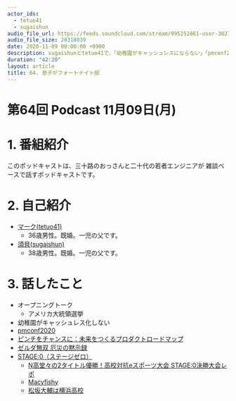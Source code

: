 ```yaml
---
actor_ids:
  - tetuo41
  - sugaishun
audio_file_url: https://feeds.soundcloud.com/stream/995251861-user-302747142-yarukinai-64-2020-11-09.mp3
audio_file_size: 20318039
date: 2020-11-09 00:00:00 +0900
description: sugaishunとtetuo41で、「幼稚園がキャッシュレスにならない」「pmconf2020」「ゼルダ無双」「STAGE:0」について話しました。
duration: "42:20"
layout: article
title: 64. 息子がフォートナイト部
---
```


# 第64回 Podcast 11月09日(月)

# 1. 番組紹介
  このポッドキャストは、三十路のおっさんと二十代の若者エンジニアが
  雑談ベースで話すポッドキャストです。

# 2. 自己紹介
- [マーク(tetuo41)](https://twitter.com/tetuo41)
  - 36歳男性。既婚。一児の父です。
- [須貝(sugaishun)](https://twitter.com/sugaishun)
  - 38歳男性。既婚。一児の父です。

# 3. 話したこと
- オープニングトーク
  - アメリカ大統領選挙
- 幼稚園がキャッシュレス化しない
- [pmconf2020](https://2020.pmconf.jp/)
- [ピンチをチャンスに：未来をつくるプロダクトロードマップ](https://speakerdeck.com/aki_i/pintiwotiyansuni-wei-lai-wotukurupurodakutorodomatupu-number-pmconf2020)
- [ゼルダ無双 厄災の黙示録](https://www.gamecity.ne.jp/zelda-yakusai/)
- [STAGE:0（ステージゼロ）](https://stage0.jp/)
  - [N高堂々の2タイトル優勝！高校対抗eスポーツ大会 STAGE:0決勝大会レポ](https://gamer2.jp/4239/)
  - [Macyfishy](https://www.youtube.com/channel/UCiFqXmTwHyqd6Of_H0YOh1w/videos)
  - [松坂大輔は横浜高校](https://ja.wikipedia.org/wiki/%E6%9D%BE%E5%9D%82%E5%A4%A7%E8%BC%94)
